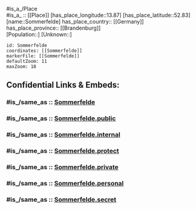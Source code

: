 ﻿---
confidential: public
isDeleted: false
location:
- 52.83
- 13.87
mapmarker: city
mapzoom:
- 7
- 12
SpocWebEntityId: 34364
tags:
- geo/City
type: City
---

#is_a_/Place  
#is_a_ :: [[Place]] 
[has_place_longitude::13.87] 
[has_place_latitude::52.83] 
[name::Sommerfelde] 
has_place_country:: [[Germany]]  
has_place_province:: [[Brandenburg]]  
[Population::] 
[Unknown::] 


```leaflet
id: Sommerfelde
coordinates: [[Sommerfelde]] 
markerFile: [[Sommerfelde]] 
defaultZoom: 11 
maxZoom: 18
```


## Confidential Links & Embeds: 

### #is_/same_as :: [Sommerfelde](/_Standards/Earth/Continent/Europe/Europe~Central/Germany/Germany~East/Brandenburg/counties~Brandenburg/Barnim/cities~Barnim/Eberswalde/Sommerfelde.md) 

### #is_/same_as :: [Sommerfelde.public](/_public/Earth/Continent/Europe/Europe~Central/Germany/Germany~East/Brandenburg/counties~Brandenburg/Barnim/cities~Barnim/Eberswalde/Sommerfelde.public.md) 

### #is_/same_as :: [Sommerfelde.internal](/_internal/Earth/Continent/Europe/Europe~Central/Germany/Germany~East/Brandenburg/counties~Brandenburg/Barnim/cities~Barnim/Eberswalde/Sommerfelde.internal.md) 

### #is_/same_as :: [Sommerfelde.protect](/_protect/Earth/Continent/Europe/Europe~Central/Germany/Germany~East/Brandenburg/counties~Brandenburg/Barnim/cities~Barnim/Eberswalde/Sommerfelde.protect.md) 

### #is_/same_as :: [Sommerfelde.private](/_private/Earth/Continent/Europe/Europe~Central/Germany/Germany~East/Brandenburg/counties~Brandenburg/Barnim/cities~Barnim/Eberswalde/Sommerfelde.private.md) 

### #is_/same_as :: [Sommerfelde.personal](/_personal/Earth/Continent/Europe/Europe~Central/Germany/Germany~East/Brandenburg/counties~Brandenburg/Barnim/cities~Barnim/Eberswalde/Sommerfelde.personal.md) 

### #is_/same_as :: [Sommerfelde.secret](/_secret/Earth/Continent/Europe/Europe~Central/Germany/Germany~East/Brandenburg/counties~Brandenburg/Barnim/cities~Barnim/Eberswalde/Sommerfelde.secret.md)

